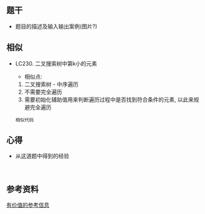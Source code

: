 ## 题干

* 题目的描述及输入输出案例(图片?)



## 相似

* LC230. 二叉搜索树中第k小的元素

  * 相似点: 
  1. 二叉搜索树 - 中序遍历
    2. 不需要完全遍历
  3. 需要初始化辅助值用来判断遍历过程中是否找到符合条件的元素, 以此来规避完全遍历
  
  ```
  相似代码
  ```
  
  

## 心得

* 从这道题中得到的经验

​	



## 参考资料

[有价值的参考信息](https://leetcode-cn.com/)